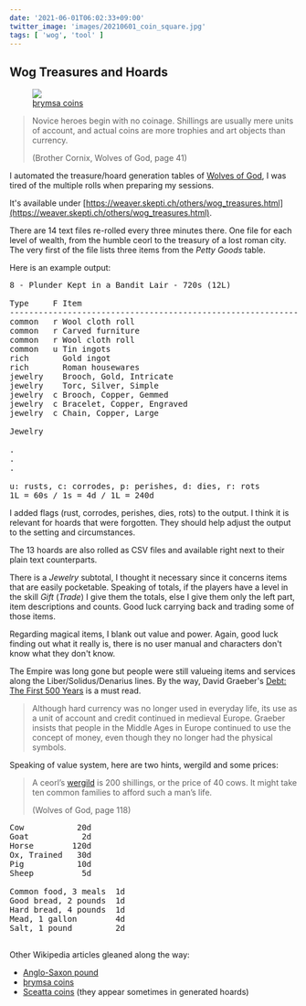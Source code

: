```yaml
---
date: '2021-06-01T06:02:33+09:00'
twitter_image: 'images/20210601_coin_square.jpg'
tags: [ 'wog', 'tool' ]
---
```


## Wog Treasures and Hoards

<figure class="right">
<a href="https://en.wikipedia.org/wiki/Thrymsa"><img src="images/20210601_coin.jpg" loading="lazy" /></a>
<figcaption>
<a href="https://en.wikipedia.org/wiki/Thrymsa">þrymsa coins</a>
</figcaption>
</figure>

> Novice heroes begin with no coinage. Shillings are usually mere units of account, and actual coins are more trophies and art objects than currency.
>
> (Brother Cornix, Wolves of God, page 41)

I automated the treasure/hoard generation tables of [Wolves of God](https://www.drivethrurpg.com/product/308470/Wolves-of-God-Adventures-in-Dark-Ages-England?affiliate_id=2746229), I was tired of the multiple rolls when preparing my sessions.

It's available under [https://weaver.skepti.ch/others/wog_treasures.html](https://weaver.skepti.ch/others/wog_treasures.html).

There are 14 text files re-rolled every three minutes there. One file for each level of wealth, from the humble ceorl to the treasury of a lost roman city. The very first of the file lists three items from the _Petty Goods_ table.

Here is an example output:
<pre class="pre1">
8 - Plunder Kept in a Bandit Lair - 720s (12L)

Type     F Item                                                  Count      Value     Total
-------------------------------------------------------------------------------------------
common   r Wool cloth roll                                           5        30d     37s2d
common   r Carved furniture                                          1         5d      1s1d
common   r Wool cloth roll                                           1        30d      7s2d
common   u Tin ingots                                                1         8d      2s
rich       Gold ingot                                                3     1,200d  15L
rich       Roman housewares                                         11        80d   3L40s
jewelry    Brooch, Gold, Intricate                                   1    4L        4L
jewelry    Torc, Silver, Simple                                      1    1L30s     1L30s
jewelry  c Brooch, Copper, Gemmed                                    1      20s       20s
jewelry  c Bracelet, Copper, Engraved                                1      15s       15s
jewelry  c Chain, Copper, Large                                      1       7s2d      7s2d

Jewelry                                                                             6L12s2d

.                                                                                  25L40s3d
.                                                                                  1,540s3d
.                                                                                    6,163d

u: rusts, c: corrodes, p: perishes, d: dies, r: rots
1L = 60s / 1s = 4d / 1L = 240d
</pre>

I added flags (rust, corrodes, perishes, dies, rots) to the output. I think it is relevant for hoards that were forgotten. They should help adjust the output to the setting and circumstances.

The 13 hoards are also rolled as CSV files and available right next to their plain text counterparts.

There is a _Jewelry_ subtotal, I thought it necessary since it concerns items that are easily pocketable. Speaking of totals, if the players have a level in the skill _Gift_ (_Trade_) I give them the totals, else I give them only the left part, item descriptions and counts. Good luck carrying back and trading some of those items.

Regarding magical items, I blank out value and power. Again, good luck finding out what it really is, there is no user manual and characters don't know what they don't know.

The Empire was long gone but people were still valueing items and services along the Liber/Solidus/Denarius lines. By the way, David Graeber's [Debt: The First 500 Years](https://en.wikipedia.org/wiki/Debt:_The_First_5000_Years) is a must read.

> Although hard currency was no longer used in everyday life, its use as a unit of account and credit continued in medieval Europe. Graeber insists that people in the Middle Ages in Europe continued to use the concept of money, even though they no longer had the physical symbols.

Speaking of value system, here are two hints, wergild and some prices:

> A ceorl’s <a href="https://en.wikipedia.org/wiki/Weregild">wergild</a> is 200 shillings, or the price of 40 cows. It might take ten common families to afford such a man’s life.
>
> (Wolves of God, page 118)

<pre style="margin: 0; margin-bottom: 2.1em;">
Cow           20d
Goat           2d
Horse        120d
Ox, Trained   30d
Pig           10d
Sheep          5d

Common food, 3 meals  1d
Good bread, 2 pounds  1d
Hard bread, 4 pounds  1d
Mead, 1 gallon        4d
Salt, 1 pound         2d
</pre>


Other Wikipedia articles gleaned along the way:

* [Anglo-Saxon pound](https://en.wikipedia.org/wiki/Anglo-Saxon_pound)
* [þrymsa coins](https://en.wikipedia.org/wiki/Thrymsa)
* [Sceatta coins](https://en.wikipedia.org/wiki/Sceat) (they appear sometimes in generated hoards)

